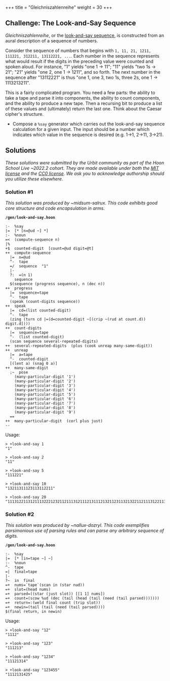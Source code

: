+++
title = "Gleichniszahlenreihe"
weight = 30
+++

## Challenge: The Look-and-Say Sequence

_Gleichniszahlenreihe_, or the [look-and-say sequence](https://en.wikipedia.org/wiki/Look-and-say_sequence), is constructed from an aural description of a sequence of numbers.

Consider the sequence of numbers that begins with `1, 11, 21, 1211, 111221, 312211, 13112221, ...`.  Each number in the sequence represents what would result if the digits in the preceding value were counted and spoken aloud.  For instance, "1" yields "one 1 → 11"; "11" yields "two 1s → 21"; "21" yields "one 2, one 1 → 1211", and so forth.  The next number in the sequence after "13112221" is thus "one 1, one 3, two 1s, three 2s, one 1 → 1113213211".

This is a fairly complicated program.  You need a few parts:  the ability to take a tape and parse it into components, the ability to count components, and the ability to produce a new tape.  Then a recursing bit to produce a list of these values and (ultimately) return the last one.  Think about the Caesar cipher's structure.

- Compose a `%say` generator which carries out the look-and-say sequence calculation for a given input.  The input should be a number which indicates which value in the sequence is desired (e.g. 1→1, 2→11, 3→21).

## Solutions

_These solutions were submitted by the Urbit community as part of the Hoon School Live ~2022.2 cohort.  They are made available under both the [MIT license](https://mit-license.org/) and the [CC0 license](https://creativecommons.org/share-your-work/public-domain/cc0).  We ask you to acknowledge authorship should you utilize these elsewhere._

### Solution #1

_This solution was produced by ~midsum-salrux.  This code exhibits good core structure and code encapsulation in arms._

**`/gen/look-and-say.hoon`**

```hoon
:-  %say
|=  [* [n=@ud ~] *]
:-  %noun
=<  (compute-sequence n)
|%
+$  counted-digit  [count=@ud digit=@t]
++  compute-sequence
  |=  n=@ud
  ^-  tape
  =/  sequence  "1"
  |-
  ?:  =(n 1)
    sequence
  $(sequence (progress sequence), n (dec n))
++  progress
  |=  sequence=tape
  ^-  tape
  (speak (count-digits sequence))
++  speak
  |=  cd=(list counted-digit)
  ^-  tape
  (zing (turn cd |=(d=counted-digit ~[(crip ~(rud at count.d)) digit.d])))
++  count-digits
  |=  sequence=tape
  ^-  (list counted-digit)
  (scan sequence several-repeated-digits)
++  several-repeated-digits  (plus (cook unreap many-same-digit))
++  unreap
  |=  a=tape
  ^-  counted-digit
  [(lent a) (snag 0 a)]
++  many-same-digit
  ;~  pose
    (many-particular-digit '1')
    (many-particular-digit '2')
    (many-particular-digit '3')
    (many-particular-digit '4')
    (many-particular-digit '5')
    (many-particular-digit '6')
    (many-particular-digit '7')
    (many-particular-digit '8')
    (many-particular-digit '9')
  ==
++  many-particular-digit  (corl plus just)
--
```


Usage:

```hoon
> +look-and-say 1
"1"

> +look-and-say 2
"11"

> +look-and-say 5
"111221"

> +look-and-say 10
"13211311123113112211"

> +look-and-say 20
"11131221131211132221232112111312111213111213211231132132211211131221131211221321123113213221123113112221131112311332211211131221131211132211121312211231131112311211232221121321132132211331121321231231121113112221121321133112132112312321123113112221121113122113121113123112112322111213211322211312113211"
```


### Solution #2

_This solution was produced by ~nallux-dozryl.  This code exemplifies parsimonious use of parsing rules and can parse any arbitrary sequence of digits._

**`/gen/look-and-say.hoon`**

```hoon
:-  %say
|=  [* [in=tape ~] ~]
:-  %noun
^-  tape
=|  final=tape
|-
?~  in  final
=+  nums=`tape`(scan in (star nud))
=+  slot=(head nums)
=+  parsed=((star (just slot)) [[1 1] nums])
=+  count=(scow %ud (dec (tail (head (tail (need (tail parsed)))))))
=+  return=:(weld final count (trip slot))
=+  newin=(tail (tail (need (tail parsed))))
$(final return, in newin)
```

Usage:

```hoon
> +look-and-say "12"
"1112"

> +look-and-say "123"
"111213"

> +look-and-say "1234"
"11121314"

> +look-and-say "123455"
"1112131425"
```
